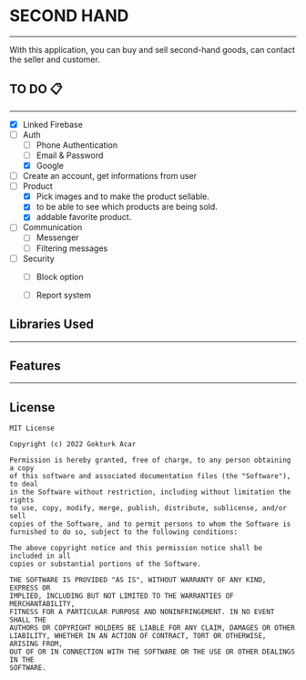 # SECOND HAND
---
With this application, you can buy and sell second-hand goods, can contact the seller and customer.

## TO DO 📋 
---
- [X] Linked Firebase
- [ ] Auth
  - [ ] Phone Authentication
  - [ ] Email & Password
  - [X] Google
- [ ] Create an account, get informations from user
- [ ] Product
  - [X] Pick images and to make the product sellable.
  - [X] to be able to see which products are being sold.
  - [X] addable favorite product.
- [ ] Communication
  - [ ] Messenger
  - [ ] Filtering messages
- [ ] Security
  - [ ] Block option
  - [ ] Report system


## Libraries Used
---


## Features
---
## License

```
MIT License

Copyright (c) 2022 Gokturk Acar

Permission is hereby granted, free of charge, to any person obtaining a copy
of this software and associated documentation files (the "Software"), to deal
in the Software without restriction, including without limitation the rights
to use, copy, modify, merge, publish, distribute, sublicense, and/or sell
copies of the Software, and to permit persons to whom the Software is
furnished to do so, subject to the following conditions: 

The above copyright notice and this permission notice shall be included in all
copies or substantial portions of the Software.

THE SOFTWARE IS PROVIDED "AS IS", WITHOUT WARRANTY OF ANY KIND, EXPRESS OR
IMPLIED, INCLUDING BUT NOT LIMITED TO THE WARRANTIES OF MERCHANTABILITY,
FITNESS FOR A PARTICULAR PURPOSE AND NONINFRINGEMENT. IN NO EVENT SHALL THE
AUTHORS OR COPYRIGHT HOLDERS BE LIABLE FOR ANY CLAIM, DAMAGES OR OTHER
LIABILITY, WHETHER IN AN ACTION OF CONTRACT, TORT OR OTHERWISE, ARISING FROM,
OUT OF OR IN CONNECTION WITH THE SOFTWARE OR THE USE OR OTHER DEALINGS IN THE
SOFTWARE.

```
